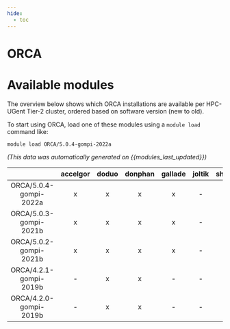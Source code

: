 ```yaml
---
hide:
  - toc
---
```


ORCA
====

# Available modules


The overview below shows which ORCA installations are available per HPC-UGent Tier-2 cluster, ordered based on software version (new to old).

To start using ORCA, load one of these modules using a `module load` command like:

```shell
module load ORCA/5.0.4-gompi-2022a
```

*(This data was automatically generated on {{modules_last_updated}})*  

| |accelgor|doduo|donphan|gallade|joltik|shinx|skitty|
| :---: | :---: | :---: | :---: | :---: | :---: | :---: | :---: |
|ORCA/5.0.4-gompi-2022a|x|x|x|x|-|-|-|
|ORCA/5.0.3-gompi-2021b|x|x|x|x|-|-|-|
|ORCA/5.0.2-gompi-2021b|x|x|x|x|-|-|-|
|ORCA/4.2.1-gompi-2019b|-|x|x|-|-|-|-|
|ORCA/4.2.0-gompi-2019b|-|x|x|-|-|-|-|
